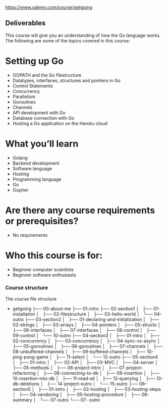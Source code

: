 https://www.udemy.com/course/getgoing

## Deliverables

This course will give you an understanding of how the Go language works. The following are some of the topics covered in this course:

# Setting up Go
* GOPATH and the Go filestructure
* Datatypes, interfaces, structures and pointers in Go
* Control Statements
* Concurrency
* Parallelism
* Goroutines
* Channels
* API development with Go
* Database connection with Go
* Hosting a Go application on the Heroku cloud

# What you’ll learn
* Golang
* Backend development
* Software language
* Hosting
* Programming language
* Go
* Gopher

# Are there any course requirements or prerequisites?
* No requirements

# Who this course is for:
* Beginner computer scientists
* Beginner software enthusiasts

### Course structure
The course file structure

* getgoing
├── 00-about-me
├── 01-intro
├── 02-section1
│   ├── 01-installation
│   ├── 02-filestructure
│   ├── 03-hello-world
│   └── 04-outro
├── 03-section2
│   ├── 01-declaring-and-initialization
│   ├── 02-strings
│   ├── 03-arrays
│   ├── 04-pointers
│   ├── 05-structs
│   ├── 06-interfaces
│   ├── 07-interfaces
│   ├── 08-control
│   ├── 09-control
│   └── 10-outro
├── 04-section3
│   ├── 01-intro
│   ├── 02-concurrency
│   ├── 03-concurrency
│   ├── 04-sync-vs-async
│   ├── 05-goroutines
│   ├── 06-goroutines
│   ├── 07-channels
│   ├── 08-unbuffered-channels
│   ├── 09-buffered-channels
│   ├── 10-ping-pong-game
│   ├── 11-select
│   └── 12-outro
├── 05-section4
│   ├── 01-intro
│   ├── 02-API
│   ├── 03-MVC
│   ├── 04-server
│   ├── 05-methods
│   ├── 06-project-intro
│   ├── 07-project-refactoring
│   ├── 08-connecting-to-db
│   ├── 09-insertion
│   ├── 10-insertion-into-db
│   ├── 11-read-all
│   ├── 12-querying
│   ├── 13-db-deletions
│   ├── 14-project-outro
│   └── 15-outro
├── 06-section5
│   ├── 01-intro
│   ├── 02-hosting
│   ├── 03-hosting-steps
│   ├── 04-vendoring
│   ├── 05-hosting-procedure
│   ├── 06-summary
│   └── 07-outro
└── 07- outro